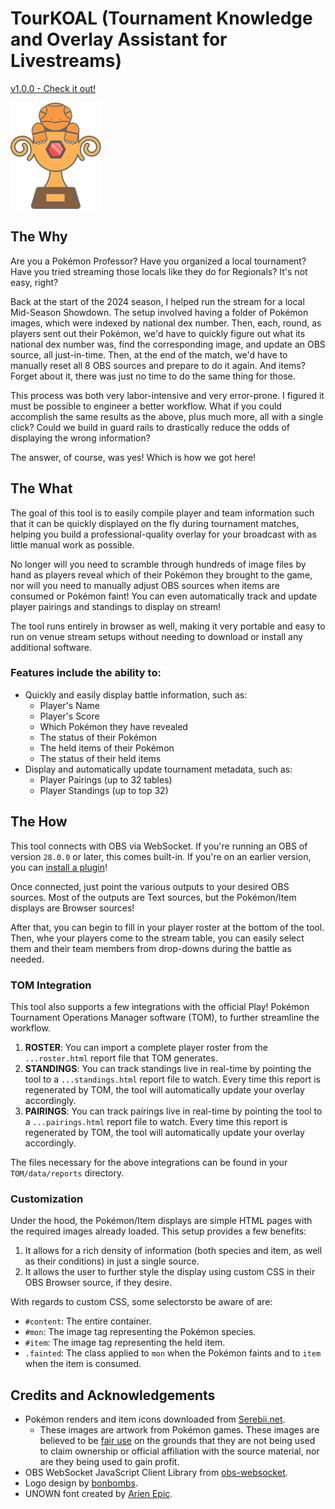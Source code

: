 # TourKOAL (Tournament Knowledge and Overlay Assistant for Livestreams) 
[v1.0.0 - Check it out!](https://www.skeletom.net/pkmn/tournament-overlay/)

![TouKOAL Icon illustrated by bonbombs](./img/site/logo_notext1x.png)
## The Why
Are you a Pokémon Professor? Have you organized a local tournament? Have you tried streaming those locals like they do for Regionals? It's not easy, right? 

Back at the start of the 2024 season, I helped run the stream for a local Mid-Season Showdown. The setup involved having a folder of Pokémon images, which were indexed by national dex number. Then, each, round, as players sent out their Pokémon, we'd have to quickly figure out what its national dex number was, find the corresponding image, and update an OBS source, all just-in-time. Then, at the end of the match, we'd have to manually reset all 8 OBS sources and prepare to do it again. And items? Forget about it, there was just no time to do the same thing for those.

This process was both very labor-intensive and very error-prone. I figured it must be possible to engineer a better workflow. What if you could accomplish the same results as the above, plus much more, all with a single click? Could we build in guard rails to drastically reduce the odds of displaying the wrong information?

The answer, of course, was yes! Which is how we got here!

## The What
The goal of this tool is to easily compile player and team information such that it can be quickly displayed on the fly during tournament matches, 
helping you build a professional-quality overlay for your broadcast with as little manual work as possible.

No longer will you need to scramble through hundreds of image files by hand as players reveal which of their Pokémon they brought to the game, 
nor will you need to manually adjust OBS sources when items are consumed or Pokémon faint! You can even automatically track and update player pairings and standings to display on stream!

The tool runs entirely in browser as well, making it very portable and easy to run on venue stream setups without needing to download or install any additional software.

### Features include the ability to:
* Quickly and easily display battle information, such as:
    * Player's Name
    * Player's Score
    * Which Pokémon they have revealed
    * The status of their Pokémon
    * The held items of their Pokémon
    * The status of their held items
* Display and automatically update tournament metadata, such as:
    * Player Pairings (up to 32 tables)
    * Player Standings (up to top 32)


## The How
This tool connects with OBS via WebSocket. If you're running an OBS of version `28.0.0` or later, this comes built-in. If you're on an earlier version, you can [install a plugin](https://github.com/obsproject/obs-websocket/releases)!

Once connected, just point the various outputs to your desired OBS sources. Most of the outputs are Text sources, but the Pokémon/Item displays are Browser sources!

After that, you can begin to fill in your player roster at the bottom of the tool. Then, whe your players come to the stream table, you can easily select them and their team members from drop-downs during the battle as needed.

### TOM Integration
This tool also supports a few integrations with the official Play! Pokémon Tournament Operations Manager software (TOM), to further streamline the workflow.

1) **ROSTER**: You can import a complete player roster from the ``...roster.html`` report file that TOM generates.
2) **STANDINGS**: You can track standings live in real-time by pointing the tool to a `...standings.html` report file to watch. Every time this report is regenerated by TOM, the tool will automatically update your overlay accordingly.
3) **PAIRINGS**: You can track pairings live in real-time by pointing the tool to a `...pairings.html` report file to watch. Every time this report is regenerated by TOM, the tool will automatically update your overlay accordingly.

The files necessary for the above integrations can be found in your `TOM/data/reports` directory.

### Customization

Under the hood, the Pokémon/Item displays are simple HTML pages with the required images already loaded. This setup provides a few benefits:

1) It allows for a rich density of information (both species and item, as well as their conditions) in just a single source.
2) It allows the user to further style the display using custom CSS in their OBS Browser source, if they desire.

With regards to custom CSS, some selectorsto be aware of are:
* `#content`: The entire container.
* `#mon`: The image tag representing the Pokémon species.
* `#item`: The image tag representing the held item.
* `.fainted`: The class applied to `mon` when the Pokémon faints and to `item` when the item is consumed.


## Credits and Acknowledgements
* Pokémon renders and item icons downloaded from [Serebii.net](https://www.serebii.net). 
    * These images are artwork from Pokémon games. These images are believed to be [fair use](https://en.wikipedia.org/wiki/Fair_use) on the grounds that they are not being used to claim ownership or official affiliation with the source material, nor are they being used to gain profit.
* OBS WebSocket JavaScript Client Library from [obs-websocket](https://github.com/obsproject/obs-websocket).
* Logo design by [bonbombs](https://twitter.com/chiffles_).
* UNOWN font created by [Arien Epic](https://www.dafont.com/unown.font).
